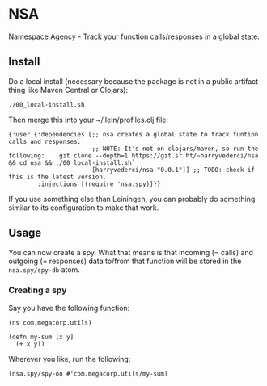 # NSA
Namespace Agency - Track your function calls/responses in a global state.

## Install
Do a local install (necessary because the package is not in a public artifact
thing like Maven Central or Clojars):

```
./00_local-install.sh
```

Then merge this into your ~/.lein/profiles.clj file:

```
{:user {:dependencies [;; nsa creates a global state to track funtion calls and responses.
                       ;; NOTE: It's not on clojars/maven, so run the following:   `git clone --depth=1 https://git.sr.ht/~harryvederci/nsa && cd nsa && ./00_local-install.sh`
                       [harryvederci/nsa "0.0.1"]] ;; TODO: check if this is the latest version.
        :injections [(require 'nsa.spy)]}}
```

If you use something else than Leiningen, you can probably do something similar
to its configuration to make that work.


## Usage
You can now create a spy. What that means is that incoming (= calls) and
outgoing (= responses) data to/from that function will be stored in the
`nsa.spy/spy-db` atom.

### Creating a spy
Say you have the following function:
```
(ns com.megacorp.utils)

(defn my-sum [x y]
  (+ x y))
```

Wherever you like, run the following:
```
(nsa.spy/spy-on #'com.megacorp.utils/my-sum)
```
